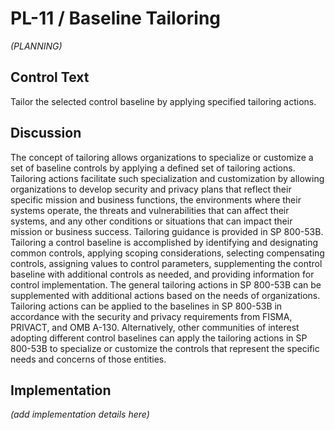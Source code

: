 # PL-11 / Baseline Tailoring

_(PLANNING)_

## Control Text

Tailor the selected control baseline by applying specified tailoring actions.

## Discussion

The concept of tailoring allows organizations to specialize or customize a set of baseline controls by applying a defined set of tailoring actions. Tailoring actions facilitate such specialization and customization by allowing organizations to develop security and privacy plans that reflect their specific mission and business functions, the environments where their systems operate, the threats and vulnerabilities that can affect their systems, and any other conditions or situations that can impact their mission or business success. Tailoring guidance is provided in SP 800-53B. Tailoring a control baseline is accomplished by identifying and designating common controls, applying scoping considerations, selecting compensating controls, assigning values to control parameters, supplementing the control baseline with additional controls as needed, and providing information for control implementation. The general tailoring actions in SP 800-53B can be supplemented with additional actions based on the needs of organizations. Tailoring actions can be applied to the baselines in SP 800-53B in accordance with the security and privacy requirements from FISMA, PRIVACT, and OMB A-130. Alternatively, other communities of interest adopting different control baselines can apply the tailoring actions in SP 800-53B to specialize or customize the controls that represent the specific needs and concerns of those entities.

## Implementation

_(add implementation details here)_